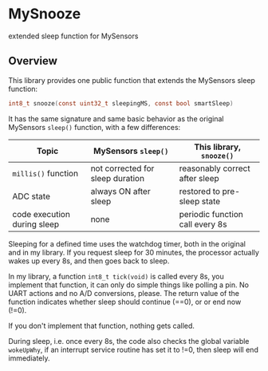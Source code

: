 MySnooze
===============================================
extended sleep function for MySensors

## Overview

This library provides one public function that extends the MySensors sleep function:
```C
int8_t snooze(const uint32_t sleepingMS, const bool smartSleep)
```
It has the same signature and same basic behavior as the original MySensors `sleep()` function, with a few differences:

| Topic      | MySensors `sleep()`    | This library, `snooze()` |
|-------     | ---------------------  | ------------------------ |
| `millis()` function | not corrected for sleep duration | reasonably correct after sleep |
| ADC state | always ON after sleep | restored to pre-sleep state |
| code execution during sleep | none | periodic function call every 8s

Sleeping for a defined time uses the watchdog timer, both in the original and in my library. If you request sleep for 30 minutes, the processor actually wakes up every 8s, and then goes back to sleep. 

In my library, a function `int8_t tick(void)` is called every 8s, you implement that function, it can only do simple things like polling a pin. No UART actions and no A/D conversions, please. The return value of the function indicates whether sleep should continue (==0), or or end now (!=0).

If you don't implement that function, nothing gets called.

During sleep, i.e. once every 8s, the code also checks the global variable `wokeUpWhy`, if an interrupt service routine has set it to !=0, then sleep will end immediately.
